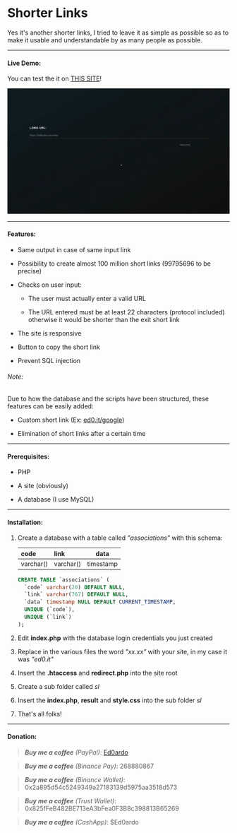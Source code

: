 # Shorter Links

Yes it's another shorter links, I tried to leave it as simple as possible so as to make it usable and understandable by as many people as possible.

---

#### Live Demo:

You can test the it on [THIS SITE](https://ed0.it/sl)!

![ShorterURL_test.gif](demo/ShorterURL_test.gif)

---

#### Features:

- Same output in case of same input link

- Possibility to create almost 100 million short links (99795696 to be precise)

- Checks on user input:
  
  - The user must actually enter a valid URL
  
  - The URL entered must be at least 22 characters (protocol included) otherwise it would be shorter than the exit short link

- The site is responsive

- Button to copy the short link

- Prevent SQL injection

###### Note:

Due to how the database and the scripts have been structured, these features can be easily added:

- Custom short link (Ex: [ed0.it/google](https://ed0.it/google))

- Elimination of short links after a certain time

---

#### Prerequisites:

- PHP

- A site (obviously)

- A database (I use MySQL)

---

#### Installation:

1. Create a database with a table called *"associations"* with this schema:
   
   | code      | link      | data      |
   | --------- | --------- |:---------:|
   | varchar() | varchar() | timestamp |
   
   ```sql
   CREATE TABLE `associations` (
     `code` varchar(20) DEFAULT NULL,
     `link` varchar(767) DEFAULT NULL,
     `data` timestamp NULL DEFAULT CURRENT_TIMESTAMP,
     UNIQUE (`code`),
     UNIQUE (`link`)
   );
   ```

2. Edit **index.php** with the database login credentials you just created

3. Replace in the various files the word *"xx.xx"* with your site, in my case it was *"ed0.it"*

4. Insert the **.htaccess** and **redirect.php** into the site root

5. Create a sub folder called *sl*

6. Insert the **index.php**, **result** and **style.css** into the sub folder *sl*

7. That's all folks!

---

#### Donation:

> ***Buy me a coffee*** *(PayPal)*:    [Ed0ardo](https:///paypal.me/ed0ardo)

> ***Buy me a coffee*** *(Binance Pay)*:    268880867

> ***Buy me a coffee*** *(Binance Wallet)*:    0x2a895d54c5249349a27183139d5975aa3518d573

> ***Buy me a coffee*** *(Trust Wallet)*:    0x825fFeB482BE713eA3bFea0F3B8c398813B65269

> ***Buy me a coffee*** *(CashApp)*:    $Ed0ardo
